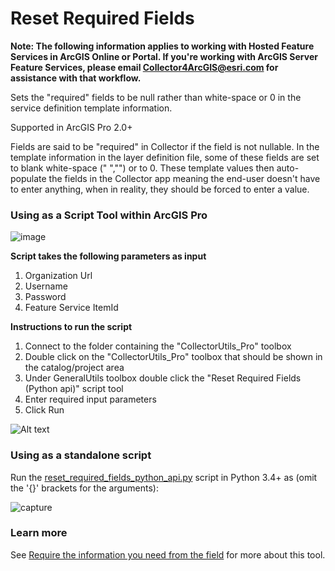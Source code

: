 # Reset Required Fields
**Note: The following information applies to working with Hosted Feature Services in ArcGIS Online or Portal. If you're working with ArcGIS Server Feature Services, please email Collector4ArcGIS@esri.com for assistance with that workflow.**

Sets the "required" fields to be null rather than white-space or 0 in the service definition template information.

Supported in ArcGIS Pro 2.0+

Fields are said to be "required" in Collector if the field is not nullable. In the template information in the layer definition file, some of these fields are set to blank white-space (" ","") or to 0. These template values then auto-populate the fields in the Collector app meaning the end-user doesn't have to enter anything, when in reality, they should be forced to enter a value. 

### Using as a Script Tool within ArcGIS Pro

![image](https://user-images.githubusercontent.com/26557666/38632020-4d8b5f12-3d70-11e8-8b6a-2ad4c18fd7f9.png)


**Script takes the following parameters as input**
1. Organization Url 
2. Username 
3. Password
4. Feature Service ItemId

**Instructions to run the script**
1. Connect to the folder containing the "CollectorUtils_Pro" toolbox
2. Double click on the "CollectorUtils_Pro" toolbox that should be shown in the catalog/project area
3. Under GeneralUtils toolbox double click the "Reset Required Fields (Python api)" script tool
4. Enter required input parameters    
5. Click Run

![Alt text](/images/ResetRequiredFields_interface.JPG "Interface")

### Using as a standalone script
Run the [reset_required_fields_python_api.py](scripts/reset_required_fields_python_api.py) script in Python 3.4+ as (omit the '{}' brackets for the arguments):

![capture](https://user-images.githubusercontent.com/24723464/38956897-d9a2efae-430d-11e8-8a82-3505089164bc.PNG)

### Learn more  
See [Require the information you need from the field](https://www.esri.com/arcgis-blog/products/apps/field-mobility/capture-required-information-from-field/) for more about this tool.
